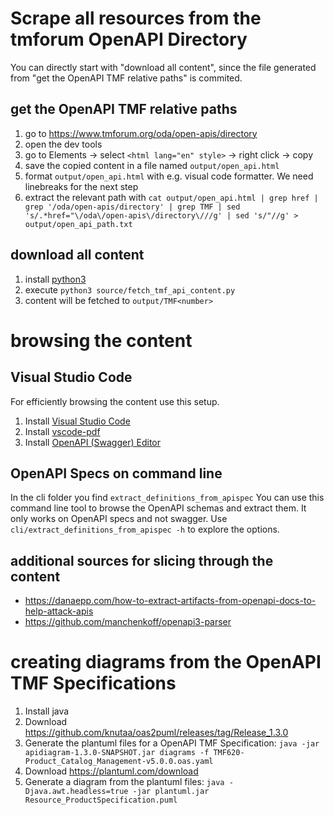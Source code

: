# Scrape all resources from the tmforum OpenAPI Directory

You can directly start with "download all content", since the file generated from "get the OpenAPI TMF relative paths" is commited.

## get the OpenAPI TMF relative paths
1. go to https://www.tmforum.org/oda/open-apis/directory
1. open the dev tools
1. go to Elements -> select `<html lang="en" style>` -> right click -> copy
1. save the copied content in a file named `output/open_api.html`
1. format `output/open_api.html` with e.g. visual code formatter. We need linebreaks for the next step
1. extract the relevant path with `cat output/open_api.html | grep href | grep '/oda/open-apis/directory' | grep TMF | sed 's/.*href="\/oda\/open-apis\/directory\///g' | sed 's/"//g' > output/open_api_path.txt`

## download all content
1. install [python3](https://www.python.org/downloads/)
1. execute `python3 source/fetch_tmf_api_content.py`
1. content will be fetched to `output/TMF<number>`

# browsing the content

## Visual Studio Code
For efficiently browsing the content use this setup.

1. Install [Visual Studio Code](https://code.visualstudio.com/)
1. Install [vscode-pdf](https://marketplace.visualstudio.com/items?itemName=tomoki1207.pdf)
1. Install [OpenAPI (Swagger) Editor](https://marketplace.visualstudio.com/items?itemName=42Crunch.vscode-openapi)

## OpenAPI Specs on command line
In the cli folder you find `extract_definitions_from_apispec`
You can use this command line tool to browse the OpenAPI schemas and extract them.
It only works on OpenAPI specs and not swagger.
Use `cli/extract_definitions_from_apispec -h` to explore the options.

## additional sources for slicing through the content
* https://danaepp.com/how-to-extract-artifacts-from-openapi-docs-to-help-attack-apis
* https://github.com/manchenkoff/openapi3-parser

# creating diagrams from the OpenAPI TMF Specifications
1. Install java
1. Download https://github.com/knutaa/oas2puml/releases/tag/Release_1.3.0
1. Generate the plantuml files for a OpenAPI TMF Specification: `java -jar apidiagram-1.3.0-SNAPSHOT.jar diagrams -f TMF620-Product_Catalog_Management-v5.0.0.oas.yaml`
1. Download https://plantuml.com/download
1. Generate a diagram from the plantuml files: `java -Djava.awt.headless=true -jar plantuml.jar Resource_ProductSpecification.puml`